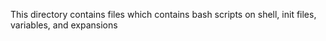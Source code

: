 This directory contains files which contains bash scripts on shell, init files, variables, and expansions
